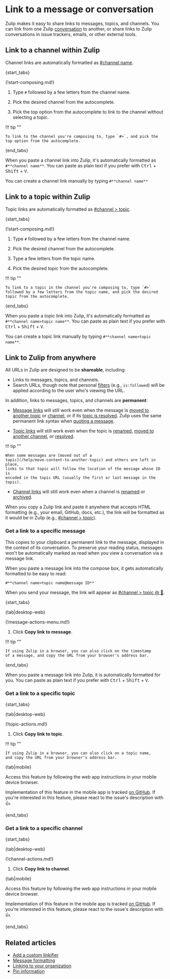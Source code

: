 # Link to a message or conversation

Zulip makes it easy to share links to messages, topics, and channels. You can
link from one Zulip [conversation](/help/reading-conversations) to another, or
share links to Zulip conversations in issue trackers, emails, or other external
tools.

## Link to a channel within Zulip

Channel links are automatically formatted as [#channel name]().

{start_tabs}

{!start-composing.md!}

1. Type `#` followed by a few letters from the channel name.

1. Pick the desired channel from the autocomplete.

1. Pick the top option from the autocomplete to link to the channel without
   selecting a topic.

!!! tip ""

    To link to the channel you're composing to, type `#>`, and pick the
    top option from the autocomplete.

{end_tabs}

When you paste a channel link into Zulip, it's automatically formatted as
`#**channel name**`. You can paste as plain text if you prefer with <kbd
data-mac-following-key="⌥">Ctrl</kbd> + <kbd>Shift</kbd> + <kbd>V</kbd>.

You can create a channel link manually by typing `#**channel name**`

## Link to a topic within Zulip

Topic links are automatically formatted as [#channel > topic]().

{start_tabs}

{!start-composing.md!}

1. Type `#` followed by a few letters from the channel name.

1. Pick the desired channel from the autocomplete.

1. Type a few letters from the topic name.

1. Pick the desired topic from the autocomplete.

!!! tip ""

    To link to a topic in the channel you're composing to, type `#>`
    followed by a few letters from the topic name, and pick the desired
    topic from the autocomplete.

{end_tabs}

When you paste a topic link into Zulip, it's automatically formatted as
`#**channel name>topic name**`. You can paste as plain text if you prefer with
<kbd data-mac-following-key="⌥">Ctrl</kbd> + <kbd>Shift</kbd> + <kbd>V</kbd>.

You can create a topic link manually by typing `#**channel name>topic name**`.

## Link to Zulip from anywhere

All URLs in Zulip are designed to be **shareable**, including:

- Links to messages, topics, and channels.
- Search URLs, though note that personal
  [filters](/help/search-for-messages#search-filters) (e.g., `is:followed`) will
  be applied according to the user who's viewing the URL.

In addition, links to messages, topics, and channels are **permanent**:

- [Message links](#get-a-link-to-a-specific-message) will still work even when
  the message is [moved to another topic](/help/move-content-to-another-topic)
  or [channel](/help/move-content-to-another-channel), or if its [topic is
  resolved](/help/resolve-a-topic). Zulip uses the same permanent link syntax
  when [quoting a message](/help/quote-or-forward-a-message).

- [Topic links](#get-a-link-to-a-specific-topic) will still work even when the
  topic is [renamed](/help/rename-a-topic), [moved to another
  channel](/help/move-content-to-another-channel), or
  [resolved](/help/resolve-a-topic).

!!! tip ""

    When some messages are [moved out of a
    topic](/help/move-content-to-another-topic) and others are left in place,
    links to that topic will follow the location of the message whose ID is
    encoded in the topic URL (usually the first or last message in the topic).

- [Channel links](#get-a-link-to-a-specific-channel) will still work even when a
  channel is [renamed](/help/rename-a-channel) or
  [archived](/help/archive-a-channel).

When you copy a Zulip link and paste it anywhere that accepts HTML
formatting (e.g., your email, GitHub, docs, etc.), the link will be
formatted as it would be in Zulip (e.g., [#channel > topic](/)).

### Get a link to a specific message

This copies to your clipboard a permanent link to the message, displayed in the
context of its conversation. To preserve your reading status, messages won't be
automatically marked as read when you view a conversation via a message link.

When you paste a message link into the compose box, it gets automatically
formatted to be easy to read:

```
#**channel name>topic name@message ID**
```

When you send your message, the link will appear as [#channel > topic @ 💬](/).

{start_tabs}

{tab|desktop-web}

{!message-actions-menu.md!}

1. Click **Copy link to message**.

!!! tip ""

    If using Zulip in a browser, you can also click on the timestamp
    of a message, and copy the URL from your browser's address bar.

{end_tabs}

When you paste a message link into Zulip, it is automatically
formatted for you. You can paste as plain text if you prefer with
<kbd data-mac-following-key="⌥">Ctrl</kbd> + <kbd>Shift</kbd> + <kbd>V</kbd>.

### Get a link to a specific topic

{start_tabs}

{tab|desktop-web}

{!topic-actions.md!}

1. Click **Copy link to topic**.

!!! tip ""

    If using Zulip in a browser, you can also click on a topic name,
    and copy the URL from your browser's address bar.

{tab|mobile}

Access this feature by following the web app instructions in your
mobile device browser.

Implementation of this feature in the mobile app is tracked [on
GitHub](https://github.com/zulip/zulip-flutter/issues/792). If
you're interested in this feature, please react to the issue's
description with 👍.

{end_tabs}

### Get a link to a specific channel

{start_tabs}

{tab|desktop-web}

{!channel-actions.md!}

1. Click **Copy link to channel**.

{tab|mobile}

Access this feature by following the web app instructions in your
mobile device browser.

Implementation of this feature in the mobile app is tracked [on
GitHub](https://github.com/zulip/zulip-flutter/issues/1227). If
you're interested in this feature, please react to the issue's
description with 👍.

{end_tabs}

## Related articles

* [Add a custom linkifier](/help/add-a-custom-linkifier)
* [Message formatting](/help/format-your-message-using-markdown)
* [Linking to your organization](/help/linking-to-zulip)
* [Pin information](/help/pin-information)
